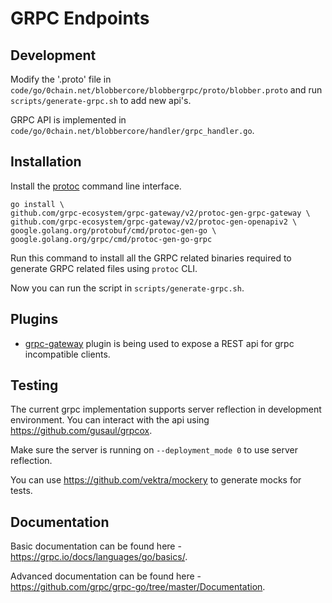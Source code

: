 # GRPC Endpoints

## Development

Modify the '.proto' file in `code/go/0chain.net/blobbercore/blobbergrpc/proto/blobber.proto` and run 
`scripts/generate-grpc.sh` to add new api's.

GRPC API is implemented in `code/go/0chain.net/blobbercore/handler/grpc_handler.go`.

## Installation

Install the [protoc](https://grpc.io/docs/protoc-installation/) command line interface.

```
go install \
github.com/grpc-ecosystem/grpc-gateway/v2/protoc-gen-grpc-gateway \
github.com/grpc-ecosystem/grpc-gateway/v2/protoc-gen-openapiv2 \
google.golang.org/protobuf/cmd/protoc-gen-go \
google.golang.org/grpc/cmd/protoc-gen-go-grpc
```

Run this command to install all the GRPC related binaries required to generate GRPC related files using `protoc` CLI.

Now you can run the script in `scripts/generate-grpc.sh`.

## Plugins

* [grpc-gateway](https://github.com/grpc-ecosystem/grpc-gateway) 
plugin is being used to expose a REST api for grpc incompatible clients.

## Testing

The current grpc implementation supports server reflection in development environment.
You can interact with the api using https://github.com/gusaul/grpcox.

Make sure the server is running on `--deployment_mode 0` to use server reflection.

You can use https://github.com/vektra/mockery to generate mocks for tests.

## Documentation

Basic documentation can be found here - https://grpc.io/docs/languages/go/basics/.

Advanced documentation can be found here - https://github.com/grpc/grpc-go/tree/master/Documentation.


